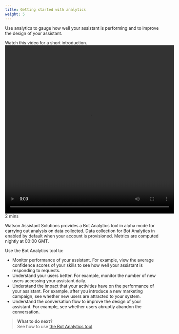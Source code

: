 ```yaml
---
title: Getting started with analytics
weight: 5
---
```


Use analytics to gauge how well your assistant is performing and to improve the design of your assistant.

Watch this video for a short introduction.
<video width="554" height="552" controls>
  <source src="{{site.baseurl}}/analytics/analytics_tool.mp4" type="video/mp4">
    Your browser does not support the video tag.
</video>
2 mins


Watson Assistant Solutions provides a Bot Analytics tool in alpha mode for carrying out analysis on data collected.  Data collection for Bot Analytics in enabled by default when your account is provisioned. Metrics are computed nightly at 00:00 GMT.

Use the Bot Analytics tool to:

- Monitor performance of your assistant.  For example, view the average confidence scores of your skills to see how well your assistant is responding to requests.
- Understand your users better.  For example, monitor the number of new users accessing your assistant daily.
- Understand the impact that your activities have on the performance of your assistant.  For example, after you introduce a new marketing campaign, see whether new users are attracted to your system.
- Understand the conversation flow to improve the design of your assistant.  For example, see whether users abruptly abandon the conversation.


> **What to do next?**<br>
See how to use [the Bot Analytics tool]({{site.baseurl}}/analytics/bot_analytics_tool).
